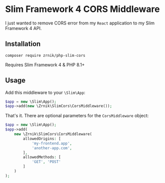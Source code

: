 # Slim Framework 4 CORS Middleware

I just wanted to remove CORS error from my `React` 
application to my Slim Framework 4 API.

## Installation

```
composer require zrnik/php-slim-cors
```

Requires Slim Framework 4 & PHP 8.1+

## Usage

Add this middleware to your `\Slim\App`:

```php
$app = new \Slim\App();
$app->add(new \Zrnik\SlimCors\CorsMiddleware());
```

That's it. There are optional parameters for the `CorsMiddleware` object:

```php
$app = new \Slim\App();
$app->add(
    new \Zrnik\SlimCors\CorsMiddleware(
        allowedOrigins: [
            'my-frontend.app',
            'another-app.com',
        ],
        allowedMethods: [
            'GET', 'POST'
        ]               
    )
);
```